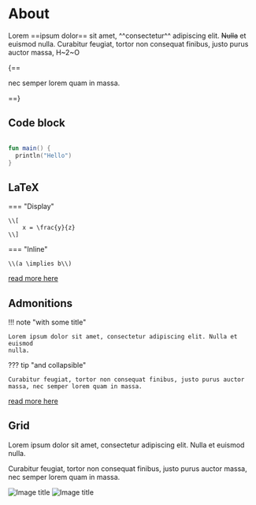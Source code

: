 # About

Lorem ==ipsum dolor== sit amet, ^^consectetur^^ adipiscing elit. ~~Nulla~~ et euismod nulla. Curabitur feugiat, tortor non consequat finibus, justo purus auctor massa, H~2~O 

{==

nec semper lorem quam in massa.

==}

## Code block

```kotlin title="hello.kt" linenums="1"

fun main() { 
  println("Hello")
}

```

## LaTeX

=== "Display"

    \\[
        x = \frac{y}{z}
    \\]

=== "Inline"

    \\(a \implies b\\)

[read more here](https://squidfunk.github.io/mkdocs-material/reference/content-tabs/)

## Admonitions

!!! note "with some title"

    Lorem ipsum dolor sit amet, consectetur adipiscing elit. Nulla et euismod
    nulla. 

??? tip "and collapsible"

    Curabitur feugiat, tortor non consequat finibus, justo purus auctor
    massa, nec semper lorem quam in massa.

[read more here](https://squidfunk.github.io/mkdocs-material/reference/admonitions/#inline-blocks-inline-end)

## Grid

<div class="grid" markdown>

Lorem ipsum dolor sit amet, consectetur adipiscing elit. Nulla et euismod nulla. 

Curabitur feugiat, tortor non consequat finibus, justo purus auctor massa, nec semper lorem quam in massa.

</div>

![Image title](https://dummyimage.com/600x400/f5f5f5/aaaaaa#only-light)
![Image title](https://dummyimage.com/600x400/21222c/d5d7e2#only-dark)